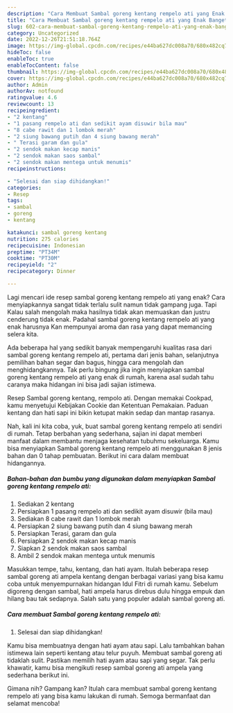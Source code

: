 ```yaml
---
description: "Cara Membuat Sambal goreng kentang rempelo ati yang Enak Banget"
title: "Cara Membuat Sambal goreng kentang rempelo ati yang Enak Banget"
slug: 602-cara-membuat-sambal-goreng-kentang-rempelo-ati-yang-enak-banget
category: Uncategorized
date: 2022-12-26T21:51:18.764Z
image: https://img-global.cpcdn.com/recipes/e44ba627dc008a70/680x482cq70/sambal-goreng-kentang-rempelo-ati-foto-resep-utama.jpg
hideToc: false
enableToc: true
enableTocContent: false
thumbnail: https://img-global.cpcdn.com/recipes/e44ba627dc008a70/680x482cq70/sambal-goreng-kentang-rempelo-ati-foto-resep-utama.jpg
cover: https://img-global.cpcdn.com/recipes/e44ba627dc008a70/680x482cq70/sambal-goreng-kentang-rempelo-ati-foto-resep-utama.jpg
author: Admin
authorAv: notfound
ratingvalue: 4.6
reviewcount: 13
recipeingredient:
- "2 kentang"
- "1 pasang rempelo ati dan sedikit ayam disuwir bila mau"
- "8 cabe rawit dan 1 lombok merah"
- "2 siung bawang putih dan 4 siung bawang merah"
- " Terasi garam dan gula"
- "2 sendok makan kecap manis"
- "2 sendok makan saos sambal"
- "2 sendok makan mentega untuk menumis"
recipeinstructions:

- "Selesai dan siap dihidangkan!"
categories:
- Resep
tags:
- sambal
- goreng
- kentang

katakunci: sambal goreng kentang 
nutrition: 275 calories
recipecuisine: Indonesian
preptime: "PT34M"
cooktime: "PT30M"
recipeyield: "2"
recipecategory: Dinner

---
```



Lagi mencari ide resep sambal goreng kentang rempelo ati yang enak? Cara menyiapkannya sangat tidak terlalu sulit namun tidak gampang juga. Tapi Kalau salah mengolah maka hasilnya tidak akan memuaskan dan justru cenderung tidak enak. Padahal sambal goreng kentang rempelo ati yang enak harusnya Kan mempunyai aroma dan rasa yang dapat memancing selera kita.


Ada beberapa hal yang sedikit banyak mempengaruhi kualitas rasa dari sambal goreng kentang rempelo ati, pertama dari jenis bahan, selanjutnya pemilihan bahan segar dan bagus, hingga cara mengolah dan menghidangkannya. Tak perlu bingung jika ingin menyiapkan sambal goreng kentang rempelo ati yang enak di rumah, karena asal sudah tahu caranya maka hidangan ini bisa jadi sajian istimewa.

Resep Sambal goreng kentang, rempolo ati. Dengan memakai Cookpad, kamu menyetujui Kebijakan Cookie dan Ketentuan Pemakaian. Paduan kentang dan hati sapi ini bikin ketupat makin sedap dan mantap rasanya.


Nah, kali ini kita coba, yuk, buat sambal goreng kentang rempelo ati sendiri di rumah. Tetap berbahan yang sederhana, sajian ini dapat memberi manfaat dalam membantu menjaga kesehatan tubuhmu sekeluarga. Kamu bisa menyiapkan Sambal goreng kentang rempelo ati menggunakan 8 jenis bahan dan 0 tahap pembuatan. Berikut ini cara dalam membuat hidangannya.

<!--inarticleads1-->

##### Bahan-bahan dan bumbu yang digunakan dalam menyiapkan Sambal goreng kentang rempelo ati:

1. Sediakan 2 kentang
1. Persiapkan 1 pasang rempelo ati dan sedikit ayam disuwir (bila mau)
1. Sediakan 8 cabe rawit dan 1 lombok merah
1. Persiapkan 2 siung bawang putih dan 4 siung bawang merah
1. Persiapkan  Terasi, garam dan gula
1. Persiapkan 2 sendok makan kecap manis
1. Siapkan 2 sendok makan saos sambal
1. Ambil 2 sendok makan mentega untuk menumis


Masukkan tempe, tahu, kentang, dan hati ayam. Itulah beberapa resep sambal goreng ati ampela kentang dengan berbagai variasi yang bisa kamu coba untuk menyempurnakan hidangan Idul Fitri di rumah kamu. Sebelum digoreng dengan sambal, hati ampela harus direbus dulu hingga empuk dan hilang bau tak sedapnya. Salah satu yang populer adalah sambal goreng ati. 

<!--inarticleads2-->

##### Cara membuat Sambal goreng kentang rempelo ati:


1. Selesai dan siap dihidangkan!

Kamu bisa membuatnya dengan hati ayam atau sapi. Lalu tambahkan bahan istimewa lain seperti kentang atau telur puyuh. Membuat sambal goreng ati tidaklah sulit. Pastikan memilih hati ayam atau sapi yang segar. Tak perlu khawatir, kamu bisa mengikuti resep sambal goreng ati ampela yang sederhana berikut ini. 

Gimana nih? Gampang kan? Itulah cara membuat sambal goreng kentang rempelo ati yang bisa kamu lakukan di rumah. Semoga bermanfaat dan selamat mencoba!
